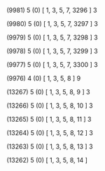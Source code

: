 (9981) 5 (0) [ 1, 3, 5, 7, 3296 ] 3 


(9980) 5 (0) [ 1, 3, 5, 7, 3297 ] 3 


(9979) 5 (0) [ 1, 3, 5, 7, 3298 ] 3 


(9978) 5 (0) [ 1, 3, 5, 7, 3299 ] 3 


(9977) 5 (0) [ 1, 3, 5, 7, 3300 ] 3 


(9976) 4 (0) [ 1, 3, 5, 8 ] 9 


(13267) 5 (0) [ 1, 3, 5, 8, 9 ] 3 


(13266) 5 (0) [ 1, 3, 5, 8, 10 ] 3 


(13265) 5 (0) [ 1, 3, 5, 8, 11 ] 3 


(13264) 5 (0) [ 1, 3, 5, 8, 12 ] 3 


(13263) 5 (0) [ 1, 3, 5, 8, 13 ] 3 


(13262) 5 (0) [ 1, 3, 5, 8, 14 ]  

